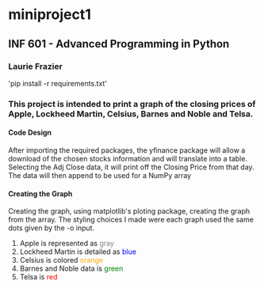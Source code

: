 # miniproject1
## INF 601 - Advanced Programming in Python
### Laurie Frazier

'pip install -r requirements.txt'

### This project is intended to print a graph of the closing prices of Apple, Lockheed Martin, Celsius, Barnes and Noble and Telsa.

#### Code Design
After importing the required packages, the yfinance package will allow a download of the chosen stocks information and will translate into a table.
Selecting the Adj Close data, it will print off the Closing Price from that day.
The data will then append to be used for a NumPy array

#### Creating the Graph
Creating the graph, using matplotlib's ploting package, creating the graph from the array.
The styling choices I made were each graph used the same dots given by the -o input.
1. Apple is represented as <span style= "color:gray"> gray</span>
2. Lockheed Martin is detailed as <span style= "color:blue"> blue</span>
3. Celsius is colored <span style= "color:orange"> orange</span>
4. Barnes and Noble data is <span style= "color:green"> green</span>
5. Telsa is <span style= "color:red"> red</span>